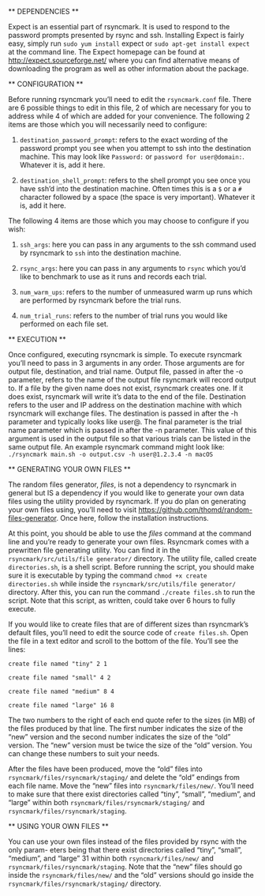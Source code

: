 ** DEPENDENCIES **

Expect is an essential part of rsyncmark. It is used to respond to the password prompts presented by rsync and ssh. Installing Expect is fairly easy, simply run ```sudo yum install``` expect or ```sudo apt-get install expect``` at the command line. The Expect homepage can be found at http://expect.sourceforge.net/ where you can find alternative means of downloading the program as well as other information about the package.

** CONFIGURATION **

Before running rsyncmark you’ll need to edit the ```rsyncmark.conf``` file. There are 6 possible things to edit in this file, 2 of which are necessary for you to address while 4 of which are added for your convenience. The following 2 items are those which you will necessarily need to configure:

1. ```destination_password_prompt```: refers to the exact wording of the password prompt you see when you attempt to ssh into the destination machine. This may look like ```Password:``` or ```password for user@domain:```. Whatever it is, add it here.

2. ```destination_shell_prompt```: refers to the shell prompt you see once you have ssh’d into the destination machine. Often times this is a ```$``` or a ```#``` character followed by a space (the space is very important). Whatever it is, add it here.

The following 4 items are those which you may choose to configure if you wish:

1. ```ssh_args```: here you can pass in any arguments to the ssh command used by rsyncmark to ```ssh``` into the destination machine.

2. ```rsync_args```: here you can pass in any arguments to ```rsync``` which you’d like to benchmark to use as it runs and records each trial.

3. ```num_warm_ups```: refers to the number of unmeasured warm up runs which are performed by rsyncmark before the trial runs.

4. ```num_trial_runs```: refers to the number of trial runs you would like performed on each file set.

** EXECUTION **

Once configured, executing rsyncmark is simple. To execute rsyncmark you’ll need to pass in 3 arguments in any order. Those arguments are for output file, destination, and trial name. Output file, passed in after the -o parameter, refers to the name of the output file rsyncmark will record output to. If a file by the given name does not exist, rsyncmark creates one. If it does exist, rsyncmark will write it’s data to the end of the file. Destination refers to the user and IP address on the destination machine with which rsyncmark will exchange files. The destination is passed in after the -h parameter and typically looks like user@<IP address>. The final parameter is the trial name parameter which is passed in after the -n parameter. This value of this argument is used in the output file so that various trials can be listed in the same output file. An example rsyncmark command might look like:
```./rsyncmark main.sh -o output.csv -h user@1.2.3.4 -n macOS```

** GENERATING YOUR OWN FILES **

The random files generator, *files*, is not a dependency to rsyncmark in general but IS a dependency if you would like to generate your own data files using the utility provided by rsyncmark. If you do plan on generating your own files using, you’ll need to visit https://github.com/thomd/random-files-generator. Once here, follow the installation instructions.

At this point, you should be able to use the *files* command at the command line and you’re ready to generate your own files.
Rsyncmark comes with a prewritten file generating utility. You can find it in the ```rsyncmark/src/utils/file generator/``` directory. The utility file, called create ```directories.sh```, is a shell script. Before running the script, you should make sure it is executable by typing the command ```chmod +x create directories.sh``` while inside the ```rsyncmark/src/utils/file generator/``` directory. After this, you can run the command ```./create files.sh``` to run the script. Note that this script, as written, could take over 6 hours to fully execute.

If you would like to create files that are of different sizes than rsyncmark’s default files, you’ll need to edit the source code of ```create files.sh```. Open the file in a text editor and scroll to the bottom of the file. You’ll see the lines:


```
create file named "tiny" 2 1

create file named "small" 4 2

create file named "medium" 8 4

create file named "large" 16 8
```

The two numbers to the right of each end quote refer to the sizes (in MB) of the files produced by that line. The first number indicates the size of the “new” version and the second number indicates the size of the “old” version. The “new” version must be twice the size of the “old” version. You can change these numbers to suit your needs.

After the files have been produced, move the “old” files into ```rsyncmark/files/rsyncmark/staging/``` and delete the “old” endings from each file name. Move the “new” files into ```rsyncmark/files/new/```. You’ll need to make sure that there exist directories called “tiny”, “small”, “medium”, and “large” within both ```rsyncmark/files/rsyncmark/staging/``` and ```rsyncmark/files/rsyncmark/staging```.

** USING YOUR OWN FILES **

You can use your own files instead of the files provided by rsync with the only param- eters being that there exist directories called “tiny”, “small”, “medium”, and “large”
31 within both ```rsyncmark/files/new/``` and ```rsyncmark/files/rsyncmark/staging```. Note that the “new” files should go inside the ```rsyncmark/files/new/``` and the “old” versions should go inside the ```rsyncmark/files/rsyncmark/staging/``` directory.
